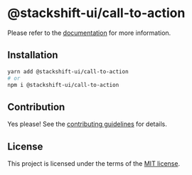 # @stackshift-ui/call-to-action

Please refer to the [documentation](https://stackshift-ui.webriq.com/docs/components/call-to-action) for more information.

## Installation

```sh
yarn add @stackshift-ui/call-to-action
# or
npm i @stackshift-ui/call-to-action
```

## Contribution

Yes please! See the
[contributing guidelines](https://github.com/stackshift-ui/components/master/CONTRIBUTING.md)
for details.

## License

This project is licensed under the terms of the
[MIT license](https://github.com/stackshift-ui/components/master/LICENSE).
